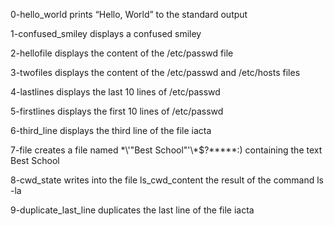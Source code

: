 0-hello_world prints “Hello, World” to the standard output

1-confused_smiley displays a confused smiley

2-hellofile displays the content of the /etc/passwd file

3-twofiles displays the content of the /etc/passwd and /etc/hosts files

4-lastlines displays the last 10 lines of /etc/passwd 

5-firstlines displays the first 10 lines of /etc/passwd

6-third_line displays the third line of the file iacta

7-file creates a file named \*\\'"Best School"\'\\*$\?\*\*\*\*\*:) containing the text Best School

8-cwd_state writes into the file ls_cwd_content the result of the command ls -la

9-duplicate_last_line duplicates the last line of the file iacta
